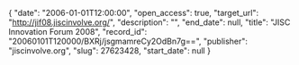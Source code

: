 {
  "date": "2006-01-01T12:00:00", 
  "open_access": true, 
  "target_url": "http://jif08.jiscinvolve.org/", 
  "description": "", 
  "end_date": null, 
  "title": "JISC Innovation Forum 2008", 
  "record_id": "20060101T120000/BXRj/jsgmamreCy2OdBn7g==", 
  "publisher": "jiscinvolve.org", 
  "slug": 27623428, 
  "start_date": null
}

